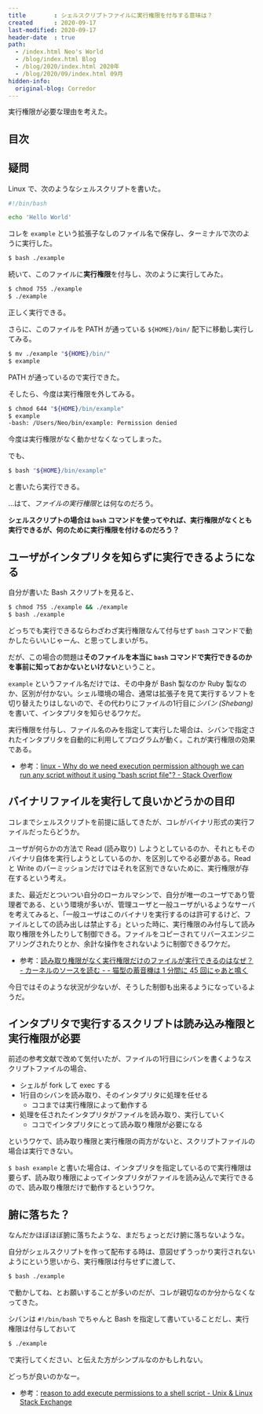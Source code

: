 ```yaml
---
title        : シェルスクリプトファイルに実行権限を付与する意味は？
created      : 2020-09-17
last-modified: 2020-09-17
header-date  : true
path:
  - /index.html Neo's World
  - /blog/index.html Blog
  - /blog/2020/index.html 2020年
  - /blog/2020/09/index.html 09月
hidden-info:
  original-blog: Corredor
---
```


実行権限が必要な理由を考えた。

## 目次

## 疑問

Linux で、次のようなシェルスクリプトを書いた。

```bash
#!/bin/bash

echo 'Hello World'
```

コレを `example` という拡張子なしのファイル名で保存し、ターミナルで次のように実行した。

```bash
$ bash ./example
```

続いて、このファイルに**実行権限**を付与し、次のように実行してみた。

```bash
$ chmod 755 ./example
$ ./example
```

正しく実行できる。

さらに、このファイルを PATH が通っている `${HOME}/bin/` 配下に移動し実行してみる。

```bash
$ mv ./example "${HOME}/bin/"
$ example
```

PATH が通っているので実行できた。

そしたら、今度は実行権限を外してみる。

```bash
$ chmod 644 "${HOME}/bin/example"
$ example
-bash: /Users/Neo/bin/example: Permission denied
```

今度は実行権限がなく動かせなくなってしまった。

でも、

```bash
$ bash "${HOME}/bin/example"
```

と書いたら実行できる。

…はて、*ファイルの実行権限*とは何なのだろう。

**シェルスクリプトの場合は `bash` コマンドを使ってやれば、実行権限がなくとも実行できるが、何のために実行権限を付けるのだろう？**

## ユーザがインタプリタを知らずに実行できるようになる

自分が書いた Bash スクリプトを見ると、

```bash
$ chmod 755 ./example && ./example
$ bash ./example
```

どっちでも実行できるならわざわざ実行権限なんて付与せず `bash` コマンドで動かしたらいいじゃーん、と思ってしまいがち。

だが、この場合の問題は**そのファイルを本当に `bash` コマンドで実行できるのかを事前に知っておかないといけない**ということ。

`example` というファイル名だけでは、その中身が Bash 製なのか Ruby 製なのか、区別が付かない。シェル環境の場合、通常は拡張子を見て実行するソフトを切り替えたりはしないので、その代わりにファイルの1行目に*シバン (Shebang)* を書いて、インタプリタを知らせるワケだ。

実行権限を付与し、ファイル名のみを指定して実行した場合は、シバンで指定されたインタプリタを自動的に利用してプログラムが動く。これが実行権限の効果である。

- 参考：[linux - Why do we need execution permission although we can run any script without it using "bash script file"? - Stack Overflow](https://stackoverflow.com/questions/40534795/why-do-we-need-execution-permission-although-we-can-run-any-script-without-it-us)

## バイナリファイルを実行して良いかどうかの目印

コレまでシェルスクリプトを前提に話してきたが、コレがバイナリ形式の実行ファイルだったらどうか。

ユーザが何らかの方法で Read (読み取り) しようとしているのか、それともそのバイナリ自体を実行しようとしているのか、を区別してやる必要がある。Read と Write のパーミッションだけではそれを区別できないために、実行権限が存在するという考え。

また、最近だとついつい自分のローカルマシンで、自分が唯一のユーザであり管理者である、という環境が多いが、管理ユーザと一般ユーザがいるようなサーバを考えてみると、「一般ユーザはこのバイナリを実行するのは許可するけど、ファイルとしての読み出しは禁止する」といった時に、実行権限のみ付与して読み取り権限を外したりして制御できる。ファイルをコピーされてリバースエンジニアリングされたりとか、余計な操作をされないように制御できるワケだ。

- 参考：[読み取り権限がなく実行権限だけのファイルが実行できるのはなぜ？ - カーネルのソースを読む - - 猫型の蓄音機は 1 分間に 45 回にゃあと鳴く](https://nekogata.hatenablog.com/entry/2014/03/28/060547)

今日ではそのような状況が少ないが、そうした制御も出来るようになっているようだ。

## インタプリタで実行するスクリプトは読み込み権限と実行権限が必要

前述の参考文献で改めて気付いたが、ファイルの1行目にシバンを書くようなスクリプトファイルの場合、

- シェルが fork して exec する
- 1行目のシバンを読み取り、そのインタプリタに処理を任せる
  - ココまでは実行権限によって動作する
- 処理を任されたインタプリタがファイルを読み取り、実行していく
  - ココでインタプリタにとって読み取り権限が必要になる

というワケで、読み取り権限と実行権限の両方がないと、スクリプトファイルの場合は実行できない。

`$ bash example` と書いた場合は、インタプリタを指定しているので実行権限は要らず、読み取り権限によってインタプリタがファイルを読み込んで実行できるので、読み取り権限だけで動作するというワケ。

## 腑に落ちた？

なんだかほぼほぼ腑に落ちたような、まだちょっとだけ腑に落ちないような。

自分がシェルスクリプトを作って配布する時は、意図せずうっかり実行されないようにという思いから、実行権限は付与せずに渡して、

```bash
$ bash ./example
```

で動かしてね、とお願いすることが多いのだが、コレが親切なのか分からなくなってきた。

シバンは `#!/bin/bash` でちゃんと Bash を指定して書いていることだし、実行権限は付与しておいて

```bash
$ ./example
```

で実行してください、と伝えた方がシンプルなのかもしれない。

どっちが良いのかなー。

- 参考：[reason to add execute permissions to a shell script - Unix & Linux Stack Exchange](https://unix.stackexchange.com/questions/351263/reason-to-add-execute-permissions-to-a-shell-script)
